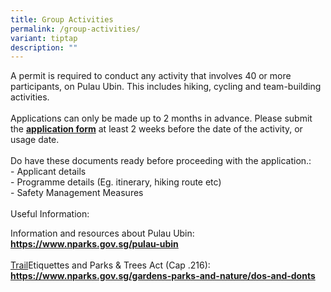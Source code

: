 ```yaml
---
title: Group Activities
permalink: /group-activities/
variant: tiptap
description: ""
---
```

<p>A permit is required to conduct any activity that involves 40 or more
participants, on Pulau Ubin. This includes hiking, cycling and team-building
activities.&nbsp;
<br>
<br>Applications can only be made up to 2 months in advance. Please submit
the <strong><a href="https://form.gov.sg/#!/6216f8a340a8e30012fe1097" rel="noopener noreferrer" target="_blank">application form</a></strong> at
least 2 weeks before the date of the activity, or usage date.&nbsp;
<br>
<br>Do have these documents ready before proceeding with the application.:
<br>- Applicant details&nbsp;
<br>- Programme details (Eg. itinerary, hiking route etc)&nbsp;
<br>- Safety Management Measures&nbsp;
<br>
<br>Useful Information:</p>
<p>Information and resources about Pulau Ubin:&nbsp;&nbsp;
<br><strong><a href="https://form.gov.sg/#!/6216f8a340a8e30012fe1097" rel="noopener noreferrer nofollow" target="_blank">https://www.nparks.gov.sg/pulau-ubin</a></strong>
<a href="https://form.gov.sg/#!/6216f8a340a8e30012fe1097" rel="noopener noreferrer nofollow" target="_blank">
<br>
<br>Trail</a>Etiquettes and Parks &amp; Trees Act (Cap .216):&nbsp;
<br><strong><a href="https://form.gov.sg/#!/6216f8a340a8e30012fe1097" rel="noopener noreferrer nofollow" target="_blank">https://www.nparks.gov.sg/gardens-parks-and-nature/dos-and-donts</a></strong>
</p>